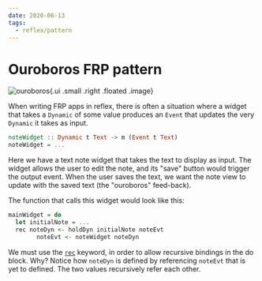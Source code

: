 ```yaml
---
date: 2020-06-13
tags:
  - reflex/pattern
---
```


# Ouroboros FRP pattern

![ouroboros](https://upload.wikimedia.org/wikipedia/commons/thumb/7/71/Serpiente_alquimica.jpg/440px-Serpiente_alquimica.jpg){.ui .small .right .floated .image}

When writing FRP apps in reflex, there is often a situation where a widget that takes a `Dynamic` of some value produces an `Event` that updates the very `Dynamic` it takes as input.

```haskell
noteWidget :: Dynamic t Text -> m (Event t Text)
noteWidget = ...
``` 

Here we have a text note widget that takes the text to display as input. The widget allows the user to edit the note, and its "save" button would trigger the output event. When the user saves the text, we want the note view to update with the saved text (the "ouroboros" feed-back).

The function that calls this widget would look like this:

```haskell
mainWidget = do 
  let initialNote = ...
  rec noteDyn <- holdDyn initialNote noteEvt
        noteEvt <- noteWidget noteDyn
```          

We must use the [`rec`](https://wiki.haskell.org/Keywords#rec) keyword, in order to allow recursive bindings in the do block. Why? Notice how `noteDyn` is defined by referencing `noteEvt` that is yet to defined. The two values recursively refer each other.